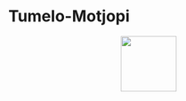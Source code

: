 # Tumelo-Motjopi
<div id="header" align="center">
 <img src="https://giphy.com/stickers/hacktiv8-coding-codingfromhome-fromhome-M9gbBd9nbDrOTu1Mqx" width="100"/>
</div>
